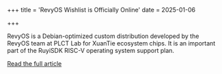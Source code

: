 +++
title = 'RevyOS Wishlist is Officially Online'
date = 2025-01-06

+++

RevyOS is a Debian-optimized custom distribution developed by the RevyOS team at PLCT Lab for XuanTie ecosystem chips. It is an important part of the RuyiSDK RISC-V operating system support plan.

[Read the full article](https://mp.weixin.qq.com/s/9_5RDq8qsoDww_XmZicVdA)